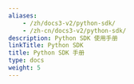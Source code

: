 ```yaml
---
aliases:
    - /zh/docs3-v2/python-sdk/
    - /zh-cn/docs3-v2/python-sdk/
description: Python SDK 使用手册
linkTitle: Python SDK
title: Python SDK 手册
type: docs
weight: 5
---
```

